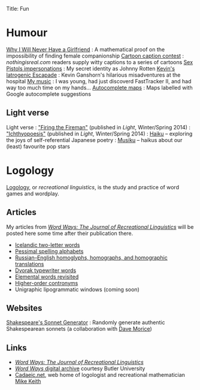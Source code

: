 Title: Fun

# Humour

[Why I Will Never Have a Girlfriend](/girlfriend.html)
:   A mathematical proof on the impossibility of finding female
    companionship
[Cartoon caption contest](/cartoon.html)
:   *nothingisreal.com* readers supply witty captions to a series of
    cartoons
[Sex Pistols impersonations](/sex_pistols.html)
:   My secret identity as Johnny Rotten
[Kevin's Iatrogenic Escapade](/Kevin's_Iatrogenic_Escapade)
:   Kevin Ganshorn's hilarious misadventures at the hospital
[My music](/My_music)
:   I was young, had just discoverd FastTracker II, and had way too much
    time on my hands…
[Autocomplete maps](/Autocomplete_maps)
:   Maps labelled with Google autocomplete suggestions

## Light verse

Light verse
:   ["Firing the
    Fireman"](http://lightpoetrymagazine.com/revamp/tristan-miller-winterspring-14/)
    (published in *Light*, Winter/Spring 2014)
:   ["Ichthyopoesis"](http://lightpoetrymagazine.com/revamp/tristan-miller-winterspring-14/)
    (published in *Light*, Winter/Spring 2014)
:   [Haiku](/Haiku) – exploring the joys of self-referential
    Japanese poetry
:   [Musiku](/Musiku) – haikus about our (least) favourite
    pop stars

# Logology

[Logology](https://en.wikipedia.org/wiki/Logology), or *recreational linguistics*, is
the study and practice of word games and wordplay. 

Articles
--------

My articles from *[Word Ways: The Journal of Recreational
Linguistics](http://www.wordways.com/)* will be posted here some time
after their publication there.

-   [Icelandic two-letter words](/Icelandic_two-letter_words)
-   [Pessimal spelling
    alphabets](/Pessimal_spelling_alphabets)
-   [Russian–English homoglyphs, homographs, and homographic
    translations](/Russian–English_homoglyphs,_homographs,_and_homographic_translations)
-   [Dvorak typewriter words](/Dvorak_typewriter_words)
-   [Elemental words revisited](/Elemental_words_revisited)
-   [Higher-order contronyms](/Higher-order_contronyms)
-   Unigraphic lipogrammatic windows (coming soon)

Websites
--------

[Shakespeare's Sonnet Generator](http://www.nothingisreal.com/sonnet/)
:   Randomly generate authentic Shakespearean sonnets (a collaboration
    with [Dave
    Morice](http://www.amazon.com/Dave-Morice/e/B001K8LX2K/ref=sr_ntt_srch_lnk_4?qid=1417181543&sr=8-4))

Links
-----

-   [*Word Ways: The Journal of Recreational
    Linguistics*](http://www.wordways.com/)
-   [*Word Ways* digital
    archive](http://digitalcommons.butler.edu/wordways/) courtesy Butler
    University
-   [Cadaeic.net](http://www.cadaeic.net/), web home of logologist and
    recreational mathematician [Mike
    Keith](https://en.wikipedia.org/wiki/Mike_Keith_(mathematician))
